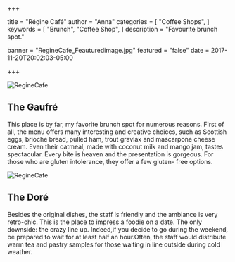 +++

title = "Régine Café"
author = "Anna"
categories = [
    "Coffee Shops",
]
keywords = [
    "Brunch",
    "Coffee Shop",
]
description = "Favourite brunch spot."

banner = "RegineCafe_Feauturedimage.jpg"
featured = "false"
date = 2017-11-20T20:02:03-05:00

+++

![RegineCafe](/RegineCafe4.JPG)
## The Gaufré

This place is by far, my favorite brunch spot for numerous reasons. First of all, the menu offers many interesting and creative choices, such as Scottish eggs, brioche bread, pulled ham, trout gravlax and mascarpone cheese cream. Even their oatmeal, made with coconut milk and mango jam, tastes spectacular. Every bite is heaven and the presentation is gorgeous. For those who are gluten intolerance, they offer a few gluten- free options.

![RegineCafe](/RegineCafe_2.jpg)
## The Doré
Besides the original dishes, the staff is friendly and the ambiance is very retro-chic. This is the place to impress a foodie on a date. The only downside: the crazy line up. Indeed,if you decide to go during the weekend, be prepared to wait for at least half an hour.Often, the staff would distribute warm tea and pastry samples for those waiting in line outside during cold weather.